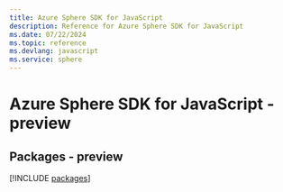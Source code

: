 ```yaml
---
title: Azure Sphere SDK for JavaScript
description: Reference for Azure Sphere SDK for JavaScript
ms.date: 07/22/2024
ms.topic: reference
ms.devlang: javascript
ms.service: sphere
---
```

# Azure Sphere SDK for JavaScript - preview
## Packages - preview
[!INCLUDE [packages](sphere-index.md)]